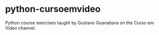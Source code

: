 # python-cursoemvideo
Python course exercises taught by Gustavo Guanabara on the Curso em Vídeo channel.
